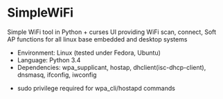 # SimpleWiFi
Simple WiFi tool in Python + curses UI
providing WiFi scan, connect, Soft AP functions for all linux base embedded and desktop systems

- Environment: Linux (tested under Fedora, Ubuntu)
- Language: Python 3.4
- Dependencies: wpa_supplicant, hostap, dhclient(isc-dhcp-client), dnsmasq, ifconfig, iwconfig

* sudo privilege required for wpa_cli/hostapd commands